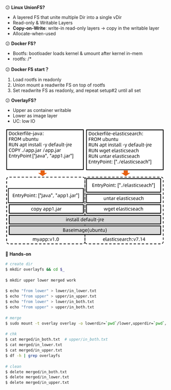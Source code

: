 :confused: **Linux UnionFS?**

- A layered FS that unite multiple Dir into a single vDir
- Read-only & Writable Layers
- **Copy-on-Write**: write-in read-only layers → copy in the writable layer
- Allocate-when-used



:confused: **Docker FS?**

- Bootfs: bootloader loads kernel & umount after kernel in-mem
- rootfs: /*



:confused: **Docker FS start？**

1. Load rootfs in readonly
2. Union mount a readwrite FS on top of rootfs
3. Set readwrite FS as readonly, and repeat setup#2 until all set



:confused: **OverlayFS?**

- Upper as container writable
- Lower as image layer
- UC: low IO



<img src="./UnionFS.assets/image-20240611110515648.png" alt="image-20240611110515648" style="zoom:50%;" />



:bookmark_tabs: **Hands-on**

```bash
# create dir
$ mkdir overlayfs && cd $_

$ mkdir upper lower merged work

$ echo "from lower" > lower/in_lower.txt
$ echo "from upper" > upper/in_upper.txt
$ echo "from lower" > lower/in_both.txt
$ echo "from upper" > upper/in_both.txt

# merge
$ sudo mount -t overlay overlay -o lowerdir=`pwd`/lower,upperdir=`pwd`/upper,workdir=`pwd`/work `pwd`/merged

# chk
$ cat merged/in_both.txt  # upper/in_both.txt
$ cat merged/in_lower.txt
$ cat merged/in_upper.txt
$ df -h | grep overlayfs

# clean
$ delete merged/in_both.txt
$ delete merged/in_lower.txt
$ delete merged/in_upper.txt
```

